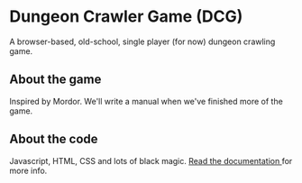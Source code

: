 # Dungeon Crawler Game (DCG)

A browser-based, old-school, single player (for now) dungeon crawling game.

## About the game

Inspired by Mordor. We'll write a manual when we've finished more of the game.

## About the code

Javascript, HTML, CSS and lots of black magic. [ Read the documentation ]( ./doc/README.md ) for more info.
